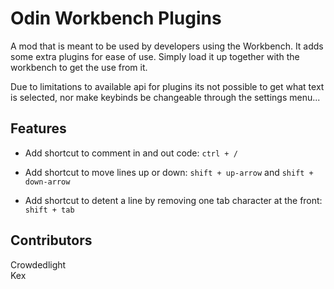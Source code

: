 # Odin Workbench Plugins

A mod that is meant to be used by developers using the Workbench. It adds some extra plugins for ease of use. Simply load it up together with the workbench to get the use from it. 

Due to limitations to available api for plugins its not possible to get what text is selected, nor make keybinds be changeable through the settings menu... 

## Features

- Add shortcut to comment in and out code: ``ctrl + /``

- Add shortcut to move lines up or down: ``shift + up-arrow`` and ``shift + down-arrow``

- Add shortcut to detent a line by removing one tab character at the front: ``shift + tab``

## Contributors
Crowdedlight  
Kex  


